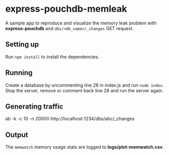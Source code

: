 # express-pouchdb-memleak

A sample app to reproduce and visualize the memory leak problem with **express-pouchdb**
and `dbs/<db_name>/_changes` GET request.

## Setting up

Run `npm install` to install the dependencies.

## Running

Create a database by uncommenting line 28 in index.js and run `node index`.
Stop the server, remove or comment back line 28 and run the server again. 


## Generating traffic

ab -k -c 10 -n 20000 http://localhost:1234/dbs/abc/_changes

## Output

The `memwatch` memory usage stats are logged to **logs/plot-memwatch.csv**.